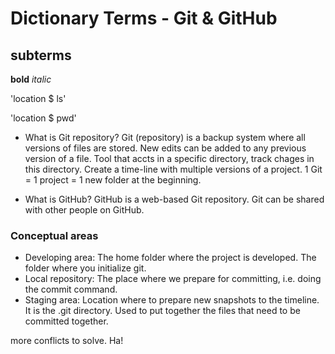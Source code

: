 # Dictionary Terms - Git & GitHub

## subterms

**bold**
*italic*

'location $ ls'

'location $ pwd'

- What is Git repository?
Git (repository) is a backup system where all versions of files are stored. New edits can be added to any previous version of a file.
Tool that accts in a specific directory, track chages in this directory.
Create a time-line with multiple versions of a project. 1 Git = 1 project = 1 new folder at the beginning.

- What is GitHub?
GitHub is a web-based Git repository. Git can be shared with other people on GitHub.

### Conceptual areas
- Developing area: The home folder where the project is developed. The folder where you initialize git.
- Local repository: The place where we prepare for committing, i.e. doing the commit command.
- Staging area: Location where to prepare new snapshots to the timeline. It is the .git directory. Used to put together the files that need to be committed together.


more conflicts to  solve. Ha!
